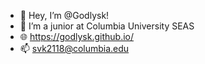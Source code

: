 - 👋 Hey, I’m @Godlysk!
- 🦁 I’m a junior at Columbia University SEAS
- 🌐 https://godlysk.github.io/
- 📫 svk2118@columbia.edu
